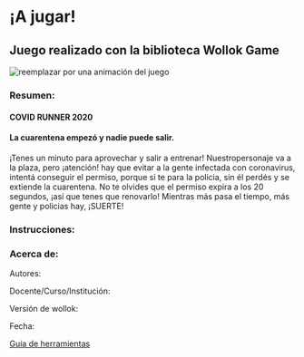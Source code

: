 # ¡A jugar! 

## Juego realizado con la biblioteca Wollok Game

![reemplazar por una animación del juego](https://d33wubrfki0l68.cloudfront.net/1ba3cf64b23a4ac786d7432121abbd782794730c/ce83b/documentacion/conceptos/images/wollokcharacter.gif)

### Resumen: 
#### COVID RUNNER 2020
#### La cuarentena empezó y nadie puede salir.
¡Tenes un minuto para aprovechar y salir a entrenar!
Nuestropersonaje va a la plaza, pero ¡atención! hay que evitar a la gente infectada con coronavirus,
intentá conseguir el permiso, porque si te para la policia, sin él perdés y se extiende la cuarentena.
No te olvides que el permiso expira a los 20 segundos, ¡así que tenes que renovarlo! 
Mientras más pasa el tiempo, más gente y policias hay, ¡SUERTE!

### Instrucciones:


### Acerca de:

Autores:

Docente/Curso/Institución:

Versión de wollok:

Fecha:

[Guía de herramientas](https://www.wollok.org/documentacion/conceptos/)

